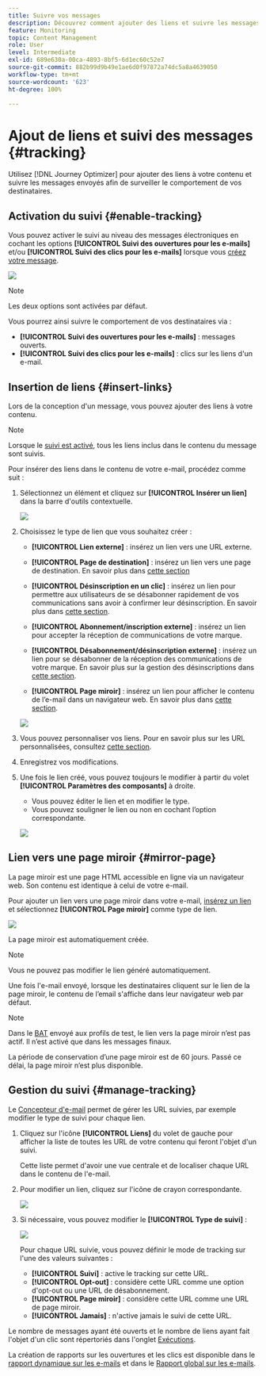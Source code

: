 ```yaml
---
title: Suivre vos messages
description: Découvrez comment ajouter des liens et suivre les messages envoyés
feature: Monitoring
topic: Content Management
role: User
level: Intermediate
exl-id: 689e630a-00ca-4893-8bf5-6d1ec60c52e7
source-git-commit: 882b99d9b49e1ae6d0f97872a74dc5a8a4639050
workflow-type: tm+mt
source-wordcount: '623'
ht-degree: 100%

---
```


# Ajout de liens et suivi des messages {#tracking}

Utilisez [!DNL Journey Optimizer] pour ajouter des liens à votre contenu et suivre les messages envoyés afin de surveiller le comportement de vos destinataires.

## Activation du suivi {#enable-tracking}

Vous pouvez activer le suivi au niveau des messages électroniques en cochant les options **[!UICONTROL Suivi des ouvertures pour les e-mails]** et/ou **[!UICONTROL Suivi des clics pour les e-mails]** lorsque vous [créez votre message](create-message.md).

![](assets/message-tracking.png)

>[!NOTE]
>
>Les deux options sont activées par défaut.

Vous pourrez ainsi suivre le comportement de vos destinataires via :

* **[!UICONTROL Suivi des ouvertures pour les e-mails]** : messages ouverts.
* **[!UICONTROL Suivi des clics pour les e-mails]** : clics sur les liens d&#39;un e-mail.

## Insertion de liens {#insert-links}

Lors de la conception d&#39;un message, vous pouvez ajouter des liens à votre contenu.

>[!NOTE]
>
>Lorsque le [suivi est activé](#enable-tracking), tous les liens inclus dans le contenu du message sont suivis.

Pour insérer des liens dans le contenu de votre e-mail, procédez comme suit :

1. Sélectionnez un élément et cliquez sur **[!UICONTROL Insérer un lien]** dans la barre d&#39;outils contextuelle.

   ![](assets/message-tracking-insert-link.png)

1. Choisissez le type de lien que vous souhaitez créer :

   * **[!UICONTROL Lien externe]** : insérez un lien vers une URL externe.

   * **[!UICONTROL Page de destination]** : insérez un lien vers une page de destination. En savoir plus dans [cette section](../landing-pages/get-started-lp.md)

   * **[!UICONTROL Désinscription en un clic]** : insérez un lien pour permettre aux utilisateurs de se désabonner rapidement de vos communications sans avoir à confirmer leur désinscription. En savoir plus dans [cette section](consent.md#one-click-opt-out).

   * **[!UICONTROL Abonnement/inscription externe]** : insérez un lien pour accepter la réception de communications de votre marque.

   * **[!UICONTROL Désabonnement/désinscription externe]** : insérez un lien pour se désabonner de la réception des communications de votre marque. En savoir plus sur la gestion des désinscriptions dans [cette section](consent.md#opt-out-management).

   * **[!UICONTROL Page miroir]** : insérez un lien pour afficher le contenu de l’e-mail dans un navigateur web. En savoir plus dans [cette section](#mirror-page).

   ![](assets/message-tracking-links.png)

1. Vous pouvez personnaliser vos liens. Pour en savoir plus sur les URL personnalisées, consultez [cette section](../personalization/personalization-syntax.md#perso-urls).

1. Enregistrez vos modifications.

1. Une fois le lien créé, vous pouvez toujours le modifier à partir du volet **[!UICONTROL Paramètres des composants]** à droite.

   * Vous pouvez éditer le lien et en modifier le type.
   * Vous pouvez souligner le lien ou non en cochant l’option correspondante.

   ![](assets/message-tracking-link-settings.png)

## Lien vers une page miroir {#mirror-page}

La page miroir est une page HTML accessible en ligne via un navigateur web. Son contenu est identique à celui de votre e-mail.

Pour ajouter un lien vers une page miroir dans votre e-mail, [insérez un lien](#insert-links) et sélectionnez **[!UICONTROL Page miroir]** comme type de lien.

![](assets/message-tracking-mirror-page.png)

La page miroir est automatiquement créée.

>[!NOTE]
>
>Vous ne pouvez pas modifier le lien généré automatiquement.

Une fois l&#39;e-mail envoyé, lorsque les destinataires cliquent sur le lien de la page miroir, le contenu de l’email s&#39;affiche dans leur navigateur web par défaut.

>[!NOTE]
>
>Dans le [BAT](preview.md#send-proofs) envoyé aux profils de test, le lien vers la page miroir n’est pas actif. Il n’est activé que dans les messages finaux.

La période de conservation d’une page miroir est de 60 jours. Passé ce délai, la page miroir n’est plus disponible.

## Gestion du suivi {#manage-tracking}

Le [Concepteur d&#39;e-mail](create-email-content.md) permet de gérer les URL suivies, par exemple modifier le type de suivi pour chaque lien.

1. Cliquez sur l&#39;icône **[!UICONTROL Liens]** du volet de gauche pour afficher la liste de toutes les URL de votre contenu qui feront l&#39;objet d&#39;un suivi.

   Cette liste permet d&#39;avoir une vue centrale et de localiser chaque URL dans le contenu de l&#39;e-mail.

1. Pour modifier un lien, cliquez sur l&#39;icône de crayon correspondante.

   ![](assets/message-tracking-edit-links.png)

1. Si nécessaire, vous pouvez modifier le **[!UICONTROL Type de suivi]** :

   ![](assets/message-tracking-edit-a-link.png)

   Pour chaque URL suivie, vous pouvez définir le mode de tracking sur l&#39;une des valeurs suivantes :

   * **[!UICONTROL Suivi]** : active le tracking sur cette URL.
   * **[!UICONTROL Opt-out]** : considère cette URL comme une option d&#39;opt-out ou une URL de désabonnement.
   * **[!UICONTROL Page miroir]** : considère cette URL comme une URL de page miroir.
   * **[!UICONTROL Jamais]** : n&#39;active jamais le suivi de cette URL. <!--This information is saved: if the URL appears again in a future message, its tracking is automatically deactivated.-->

Le nombre de messages ayant été ouverts et le nombre de liens ayant fait l&#39;objet d&#39;un clic sont répertoriés dans l&#39;onglet [Exécutions](message-monitoring.md).

La création de rapports sur les ouvertures et les clics est disponible dans le [rapport dynamique sur les e-mails](../reports/email-live-report.md) et dans le [Rapport global sur les e-mails](../reports/email-global-report.md).
